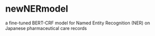 # newNERmodel
a fine-tuned BERT-CRF model for Named Entity Recognition (NER) on Japanese pharmaceutical care records
